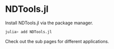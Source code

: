 # NDTools.jl

Install NDTools.jl via the package manager.
```julia
julia> add NDTools.jl
```

Check out the sub pages for different applications.

